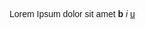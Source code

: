 <style>
    body {
        font-family: 'SVN-Poppins', 'Popins', 'Avenir Next', sans-serif, system-ui;
    }
    h1 h2 h3 h4 h5 h6 b {
        font-weight: 600
    }
</style>

Lorem Ipsum dolor sit amet **b** *i* <u>u</u>
<table></table>